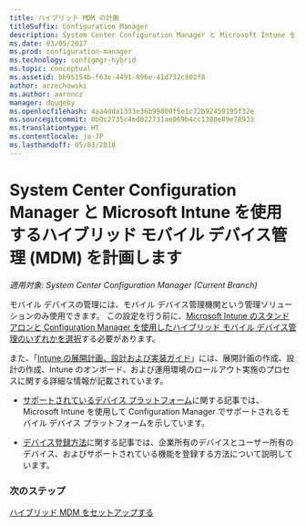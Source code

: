 ```yaml
---
title: ハイブリッド MDM の計画
titleSuffix: Configuration Manager
description: System Center Configuration Manager と Microsoft Intune を使用するハイブリッド モバイル デバイス管理を計画します。
ms.date: 03/05/2017
ms.prod: configuration-manager
ms.technology: configmgr-hybrid
ms.topic: conceptual
ms.assetid: bb95154b-f63e-4491-896e-41d732c802f8
author: aczechowski
ms.author: aaroncz
manager: dougeby
ms.openlocfilehash: 4aa4dda1333e36b99800f5e1c72b92459195f32e
ms.sourcegitcommit: 0b0c2735c4ed822731ae069b4cc1380e89e78933
ms.translationtype: HT
ms.contentlocale: ja-JP
ms.lasthandoff: 05/03/2018
---
```

# <a name="plan-for-hybrid-mobile-device-management-mdm-with-system-center-configuration-manager-and-microsoft-intune"></a>System Center Configuration Manager と Microsoft Intune を使用するハイブリッド モバイル デバイス管理 (MDM) を計画します

*適用対象: System Center Configuration Manager (Current Branch)*

モバイル デバイスの管理には、モバイル デバイス管理機関という管理ソリューションのみ使用できます。 この設定を行う前に、[Microsoft Intune のスタンドアロンと Configuration Manager を使用したハイブリッド モバイル デバイス管理のいずれかを選択](../understand/choose-between-standalone-intune-and-hybrid-mobile-device-management.md)する必要があります。

また、「[Intune の展開計画、設計および実装ガイド](https://docs.microsoft.com/intune/plan-design/introduction)」には、展開計画の作成、設計の作成、Intune のオンボード、および運用環境のロールアウト実施のプロセスに関する詳細な情報が記載されています。

- [サポートされているデバイス プラットフォーム](supported-device-platforms-for-hybrid.md)に関する記事では、Microsoft Intune を使用して Configuration Manager でサポートされるモバイル デバイス プラットフォームを示しています。

- [デバイス登録方法](device-enrollment-methods.md)に関する記事では、企業所有のデバイスとユーザー所有のデバイス、およびサポートされている機能を登録する方法について説明しています。


### <a name="next-steps"></a>次のステップ
 [ハイブリッド MDM をセットアップする](../deploy-use/setup-hybrid-mdm.md)
